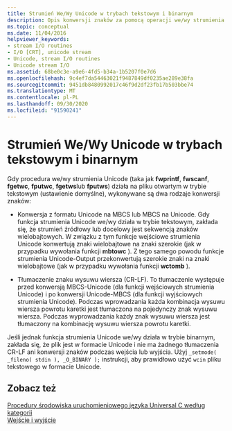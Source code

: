 ```yaml
---
title: Strumień We/Wy Unicode w trybach tekstowym i binarnym
description: Opis konwersji znaków za pomocą operacji we/wy strumienia Unicode.
ms.topic: conceptual
ms.date: 11/04/2016
helpviewer_keywords:
- stream I/O routines
- I/O [CRT], unicode stream
- Unicode, stream I/O routines
- Unicode stream I/O
ms.assetid: 68be0c3e-a9e6-4fd5-b34a-1b5207f0e7d6
ms.openlocfilehash: 9c4ef7da54463021f9487849df0235ae289e38fa
ms.sourcegitcommit: 9451db8480992017c46f9d2df23fb17b503bbe74
ms.translationtype: MT
ms.contentlocale: pl-PL
ms.lasthandoff: 09/30/2020
ms.locfileid: "91590241"
---
```

# <a name="unicode-stream-io-in-text-and-binary-modes"></a>Strumień We/Wy Unicode w trybach tekstowym i binarnym

Gdy procedura we/wy strumienia Unicode (taka jak **fwprintf**, **fwscanf**, **fgetwc**, **fputwc**, **fgetws**lub **fputws**) działa na pliku otwartym w trybie tekstowym (ustawienie domyślne), wykonywane są dwa rodzaje konwersji znaków:

- Konwersja z formatu Unicode na MBCS lub MBCS na Unicode. Gdy funkcja strumienia Unicode we/wy działa w trybie tekstowym, zakłada się, że strumień źródłowy lub docelowy jest sekwencją znaków wielobajtowych. W związku z tym funkcje wejściowe strumienia Unicode konwertują znaki wielobajtowe na znaki szerokie (jak w przypadku wywołania funkcji **mbtowc** ). Z tego samego powodu funkcje strumienia Unicode-Output przekonwertują szerokie znaki na znaki wielobajtowe (jak w przypadku wywołania funkcji **wctomb** ).

- Tłumaczenie znaku wysuwu wiersza (CR-LF). To tłumaczenie występuje przed konwersją MBCS-Unicode (dla funkcji wejściowych strumienia Unicode) i po konwersji Unicode-MBCS (dla funkcji wyjściowych strumienia Unicode). Podczas wprowadzania każda kombinacja wysuwu wiersza powrotu karetki jest tłumaczona na pojedynczy znak wysuwu wiersza. Podczas wyprowadzania każdy znak wysuwu wiersza jest tłumaczony na kombinację wysuwu wiersza powrotu karetki.

Jeśli jednak funkcja strumienia Unicode we/wy działa w trybie binarnym, zakłada się, że plik jest w formacie Unicode i nie ma żadnego tłumaczenia CR-LF ani konwersji znaków podczas wejścia lub wyjścia. Użyj `_setmode( _fileno( stdin ), _O_BINARY );` instrukcji, aby prawidłowo użyć `wcin` pliku tekstowego w formacie Unicode.

## <a name="see-also"></a>Zobacz też

[Procedury środowiska uruchomieniowego języka Universal C według kategorii](../c-runtime-library/run-time-routines-by-category.md)<br/>
[Wejście i wyjście](../c-runtime-library/input-and-output.md)<br/>

